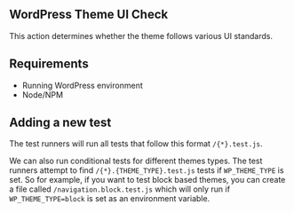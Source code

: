 ## WordPress Theme UI Check

This action determines whether the theme follows various UI standards.

## Requirements

- Running WordPress environment
- Node/NPM 

## Adding a new test

The test runners will run all tests that follow this format `/{*}.test.js`.

We can also run conditional tests for different themes types. The test runners attempt to find `/{*}.{THEME_TYPE}.test.js` tests if `WP_THEME_TYPE` is set. So for example, if you want to test block based themes, you can create a file called `/navigation.block.test.js` which will only run if `WP_THEME_TYPE=block` is set as an environment variable.
